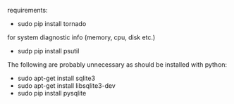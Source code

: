 requirements:

* sudo pip install tornado

for system diagnostic info (memory, cpu, disk etc.)

* sudp pip install psutil

The following are probably unnecessary as should be installed with python:

* sudo apt-get install sqlite3
* sudo apt-get install libsqlite3-dev
* sudo pip install pysqlite